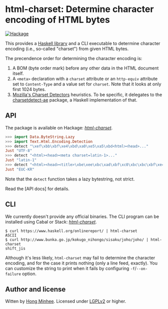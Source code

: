 html-charset: Determine character encoding of HTML bytes
========================================================

[![Hackage](https://img.shields.io/hackage/v/html-charset.svg)][html-charset]

This provides a [Haskell library][html-charset] and a CLI executable to
determine character encoding (i.e., so-called "charset") from given HTML bytes.

The precendence order for determining the character encoding is:

 1. A BOM (byte order mark) before any other data in the HTML document itself.
 2. A `<meta>` declaration with a `charset` attribute or an `http-equiv`
    attribute set to `Content-Type` and a value set for `charset`.
    Note that it looks at only first 1024 bytes.
 3. [Mozilla's Charset Detectors][chardet] heuristics.  To be specific,
    it delegates to the [charsetdetect-ae] package, a Haskell implementation
    of that.

[html-charset]: https://hackage.haskell.org/package/html-charset
[chardet]: https://www-archive.mozilla.org/projects/intl/chardet.html
[charsetdetect-ae]: https://hackage.haskell.org/package/charsetdetect-ae


API
---

The package is available on Hackage: *[html-charset]*.

~~~~ haskell
>>> import Data.ByteString.Lazy
>>> import Text.Html.Encoding.Detection
>>> detect "\xef\xbb\xbf\xe4\xbd\xa0\xe5\xa5\xbd<html><head>..."
Just "UTF-8"
>>> detect "<html><head><meta charset=latin-1>..."
Just "latin-1"
>>> detect "<html><head><title>\xbe\xee\xbc\xad\xbf\xc0\xbc\xbc\xbf\xe4..."
Just "EUC-KR"
~~~~

Note that the `detect` function takes a lazy bytestring, not strict.

Read the [API docs] for details.


CLI
---

We currently doesn't provide any official binaries.
The CLI program can be installed using Cabal or Stack: *[html-charset]*.

~~~~
$ curl https://www.haskell.org/onlinereport/ | html-charset
ASCII
$ curl http://www.bunka.go.jp/kokugo_nihongo/sisaku/joho/joho/ | html-charset
shift_jis
~~~~

Although it's less likely, `html-charset` may fail to determine the character
encoding, and for the case it prints nothing (only a line feed, exactly).
You can customize the string to print when it fails by configuring
`-f`/`--on-failure` option.

Author and license
------------------

Witten by [Hong Minhee].  Licensed under [LGPLv2] or higher.

[Hong Minhee]: https://hongminhee.org/
[LGPLv2]: https://www.gnu.org/licenses/lgpl-2.1.html
